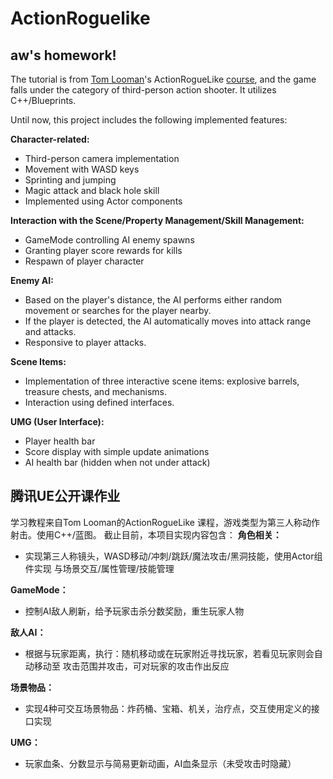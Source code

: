# ActionRoguelike

## aw's homework!

The tutorial is from [Tom Looman](https://github.com/tomlooman)'s ActionRogueLike [course](https://courses.tomlooman.com/p/unrealengine-cpp?coupon_code=COMMUNITY15&src=github), and the game falls under the category of third-person action shooter. It utilizes C++/Blueprints.

Until now, this project includes the following implemented features:

**Character-related:**

- Third-person camera implementation
- Movement with WASD keys
- Sprinting and jumping
- Magic attack and black hole skill
- Implemented using Actor components

**Interaction with the Scene/Property Management/Skill Management:**

- GameMode controlling AI enemy spawns
- Granting player score rewards for kills
- Respawn of player character

**Enemy AI:**

- Based on the player's distance, the AI performs either random movement or searches for the player nearby.
- If the player is detected, the AI automatically moves into attack range and attacks.
- Responsive to player attacks.

**Scene Items:**

- Implementation of three interactive scene items: explosive barrels, treasure chests, and mechanisms.
- Interaction using defined interfaces.

**UMG (User Interface):**

- Player health bar
- Score display with simple update animations
- AI health bar (hidden when not under attack)

## 腾讯UE公开课作业

学习教程来自Tom Looman的ActionRogueLike 课程，游戏类型为第三人称动作射击。使用C++/蓝图。
截止目前，本项目实现内容包含：
**角色相关：**

- 实现第三人称镜头，WASD移动/冲刺/跳跃/魔法攻击/黑洞技能，使用Actor组件实现
与场景交互/属性管理/技能管理

**GameMode：**

- 控制AI敌人刷新，给予玩家击杀分数奖励，重生玩家人物

**敌人AI：**

- 根据与玩家距离，执行：随机移动或在玩家附近寻找玩家，若看见玩家则会自动移动至
攻击范围并攻击，可对玩家的攻击作出反应

**场景物品：**

- 实现4种可交互场景物品：炸药桶、宝箱、机关，治疗点，交互使用定义的接口实现

**UMG：**

- 玩家血条、分数显示与简易更新动画，AI血条显示（未受攻击时隐藏）
